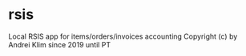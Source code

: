 # rsis
Local RSIS app for items/orders/invoices accounting
Copyright (c) by Andrei Klim since 2019 until PT
